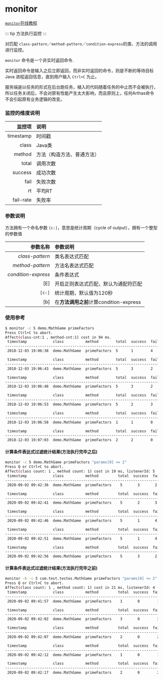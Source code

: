 monitor
=======

[`monitor`在线教程](https://arthas.aliyun.com/doc/arthas-tutorials.html?language=cn&id=command-monitor)

::: tip
方法执行监控
:::

对匹配 `class-pattern`／`method-pattern`／`condition-express`的类、方法的调用进行监控。

`monitor` 命令是一个非实时返回命令.

实时返回命令是输入之后立即返回，而非实时返回的命令，则是不断的等待目标 Java 进程返回信息，直到用户输入 `Ctrl+C` 为止。

服务端是以任务的形式在后台跑任务，植入的代码随着任务的中止而不会被执行，所以任务关闭后，不会对原有性能产生太大影响，而且原则上，任何Arthas命令不会引起原有业务逻辑的改变。

### 监控的维度说明

|监控项|说明|
|---:|:---|
|timestamp|时间戳|
|class|Java类|
|method|方法（构造方法、普通方法）|
|total|调用次数|
|success|成功次数|
|fail|失败次数|
|rt|平均RT|
|fail-rate|失败率|

### 参数说明

方法拥有一个命名参数 `[c:]`，意思是统计周期（cycle of output），拥有一个整型的参数值

|参数名称|参数说明|
|---:|:---|
|*class-pattern*|类名表达式匹配|
|*method-pattern*|方法名表达式匹配|
|*condition-express*|条件表达式|
|[E]|开启正则表达式匹配，默认为通配符匹配|
|`[c:]`|统计周期，默认值为120秒|
|[b]|在**方法调用之前**计算condition-express|

### 使用参考

```bash
$ monitor -c 5 demo.MathGame primeFactors
Press Ctrl+C to abort.
Affect(class-cnt:1 , method-cnt:1) cost in 94 ms.
 timestamp            class          method        total  success  fail  avg-rt(ms)  fail-rate
-----------------------------------------------------------------------------------------------
 2018-12-03 19:06:38  demo.MathGame  primeFactors  5      1        4     1.15        80.00%

 timestamp            class          method        total  success  fail  avg-rt(ms)  fail-rate
-----------------------------------------------------------------------------------------------
 2018-12-03 19:06:43  demo.MathGame  primeFactors  5      3        2     42.29       40.00%

 timestamp            class          method        total  success  fail  avg-rt(ms)  fail-rate
-----------------------------------------------------------------------------------------------
 2018-12-03 19:06:48  demo.MathGame  primeFactors  5      3        2     67.92       40.00%

 timestamp            class          method        total  success  fail  avg-rt(ms)  fail-rate
-----------------------------------------------------------------------------------------------
 2018-12-03 19:06:53  demo.MathGame  primeFactors  5      2        3     0.25        60.00%

 timestamp            class          method        total  success  fail  avg-rt(ms)  fail-rate
-----------------------------------------------------------------------------------------------
 2018-12-03 19:06:58  demo.MathGame  primeFactors  1      1        0     0.45        0.00%

 timestamp            class          method        total  success  fail  avg-rt(ms)  fail-rate
-----------------------------------------------------------------------------------------------
 2018-12-03 19:07:03  demo.MathGame  primeFactors  2      2        0     3182.72     0.00%
```

#### 计算条件表达式过滤统计结果(方法执行完毕之后)

```bash
monitor -c 5 demo.MathGame primeFactors "params[0] <= 2"
Press Q or Ctrl+C to abort.
Affect(class count: 1 , method count: 1) cost in 19 ms, listenerId: 5
 timestamp            class          method         total  success  fail  avg-rt(ms)  fail-rate        
-----------------------------------------------------------------------------------------------
 2020-09-02 09:42:36  demo.MathGame  primeFactors    5       3       2      0.09       40.00%           

 timestamp            class          method         total  success  fail  avg-rt(ms)  fail-rate        
----------------------------------------------------------------------------------------------
 2020-09-02 09:42:41  demo.MathGame  primeFactors    5       2       3      0.11       60.00%           

 timestamp            class          method         total  success  fail  avg-rt(ms)  fail-rate        
----------------------------------------------------------------------------------------------
 2020-09-02 09:42:46  demo.MathGame  primeFactors    5       1       4      0.06       80.00%           

 timestamp            class          method         total  success  fail  avg-rt(ms)  fail-rate        
----------------------------------------------------------------------------------------------
 2020-09-02 09:42:51  demo.MathGame  primeFactors    5       1       4      0.12       80.00%           

 timestamp            class          method         total  success  fail  avg-rt(ms)  fail-rate        
----------------------------------------------------------------------------------------------
 2020-09-02 09:42:56  demo.MathGame  primeFactors    5       3       2      0.15       40.00%           
```

#### 计算条件表达式过滤统计结果(方法执行完毕之前)


```bash
monitor -b -c 5 com.test.testes.MathGame primeFactors "params[0] <= 2"
Press Q or Ctrl+C to abort.
Affect(class count: 1 , method count: 1) cost in 21 ms, listenerId: 4
 timestamp            class          method         total  success  fail  avg-rt(ms)  fail-rate        
----------------------------------------------------------------------------------------------
 2020-09-02 09:41:57  demo.MathGame  primeFactors    1       0        1      0.10      100.00%          

 timestamp            class          method         total  success  fail  avg-rt(ms)  fail-rate        
----------------------------------------------------------------------------------------------
 2020-09-02 09:42:02  demo.MathGame  primeFactors    3       0        3      0.06      100.00%  

 timestamp            class          method         total  success  fail  avg-rt(ms)  fail-rate        
----------------------------------------------------------------------------------------------
 2020-09-02 09:42:07  demo.MathGame  primeFactors    2       0        2      0.06      100.00% 

 timestamp            class          method         total  success  fail  avg-rt(ms)  fail-rate        
----------------------------------------------------------------------------------------------
 2020-09-02 09:42:12  demo.MathGame  primeFactors    1       0        1      0.05      100.00% 

 timestamp            class          method         total  success  fail  avg-rt(ms)  fail-rate        
----------------------------------------------------------------------------------------------
 2020-09-02 09:42:17  demo.MathGame  primeFactors    2       0        2      0.10      100.00% 
```

